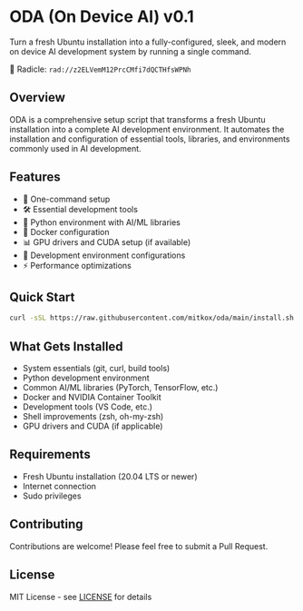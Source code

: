 # ODA (On Device AI) v0.1

Turn a fresh Ubuntu installation into a fully-configured, sleek, and modern on device AI development system by running a single command.

🌱 Radicle: `rad://z2ELVemM12PrcCMfi7dQCTHfsWPNh`

## Overview

ODA is a comprehensive setup script that transforms a fresh Ubuntu installation into a complete AI development environment. It automates the installation and configuration of essential tools, libraries, and environments commonly used in AI development.

## Features

- 🚀 One-command setup
- 🛠️ Essential development tools
- 🐍 Python environment with AI/ML libraries
- 🐋 Docker configuration
- 📊 GPU drivers and CUDA setup (if available)
- 🔧 Development environment configurations
- ⚡ Performance optimizations

## Quick Start

```bash
curl -sSL https://raw.githubusercontent.com/mitkox/oda/main/install.sh | bash
```

## What Gets Installed

- System essentials (git, curl, build tools)
- Python development environment
- Common AI/ML libraries (PyTorch, TensorFlow, etc.)
- Docker and NVIDIA Container Toolkit
- Development tools (VS Code, etc.)
- Shell improvements (zsh, oh-my-zsh)
- GPU drivers and CUDA (if applicable)

## Requirements

- Fresh Ubuntu installation (20.04 LTS or newer)
- Internet connection
- Sudo privileges

## Contributing

Contributions are welcome! Please feel free to submit a Pull Request.

## License

MIT License - see [LICENSE](LICENSE) for details
